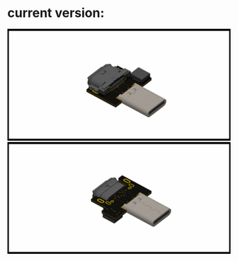 # current version:

![board_render_front](daemon_usb2_injector_front.png)
![board_render_back](daemon_usb2_injector_back.png)
